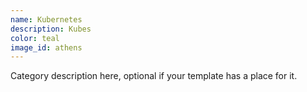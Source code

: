 ```yaml
---
name: Kubernetes
description: Kubes
color: teal
image_id: athens
---
```


Category description here, optional if your template has a place for it.
